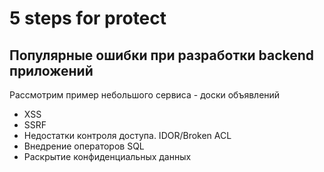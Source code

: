 # 5 steps for protect

## Популярные ошибки при разработки backend приложений

Рассмотрим пример небольшого сервиса - доски объявлений

- XSS
- SSRF
- Недостатки контроля доступа. IDOR/Broken ACL
- Внедрение операторов SQL
- Раскрытие конфиденциальных данных
